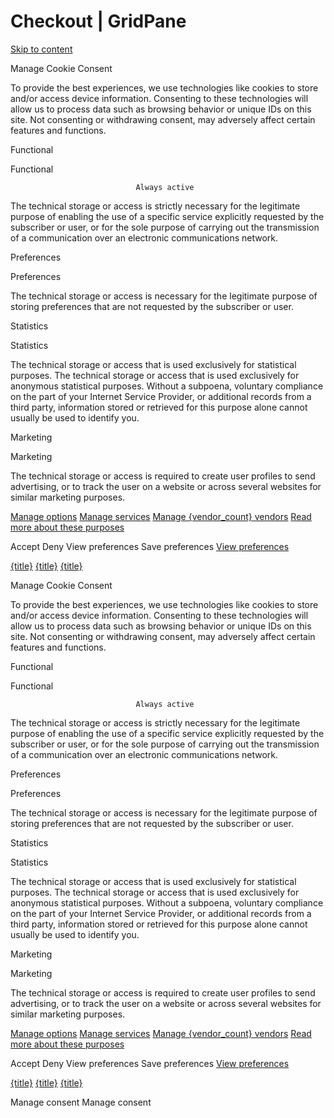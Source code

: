 # Checkout | GridPane

[Skip to content](https://gridpane.com#main) 

[](https://gridpane.com/pricing)

  

 

Manage Cookie Consent

To provide the best experiences, we use technologies like cookies to store and/or access device information. Consenting to these technologies will allow us to process data such as browsing behavior or unique IDs on this site. Not consenting or withdrawing consent, may adversely affect certain features and functions.

Functional

Functional

								Always active							

The technical storage or access is strictly necessary for the legitimate purpose of enabling the use of a specific service explicitly requested by the subscriber or user, or for the sole purpose of carrying out the transmission of a communication over an electronic communications network.

Preferences

Preferences

The technical storage or access is necessary for the legitimate purpose of storing preferences that are not requested by the subscriber or user.

Statistics

Statistics

The technical storage or access that is used exclusively for statistical purposes.
The technical storage or access that is used exclusively for anonymous statistical purposes. Without a subpoena, voluntary compliance on the part of your Internet Service Provider, or additional records from a third party, information stored or retrieved for this purpose alone cannot usually be used to identify you.

Marketing

Marketing

The technical storage or access is required to create user profiles to send advertising, or to track the user on a website or across several websites for similar marketing purposes.

[Manage options](https://gridpane.com)
[Manage services](https://gridpane.com)
[Manage {vendor_count} vendors](https://gridpane.com)
[Read more about these purposes](https://cookiedatabase.org/tcf/purposes/)

Accept
Deny
View preferences
Save preferences
[View preferences](https://gridpane.com)

[{title}](https://gridpane.com)
[{title}](https://gridpane.com)
[{title}](https://gridpane.com)

Manage Cookie Consent

To provide the best experiences, we use technologies like cookies to store and/or access device information. Consenting to these technologies will allow us to process data such as browsing behavior or unique IDs on this site. Not consenting or withdrawing consent, may adversely affect certain features and functions.

Functional

Functional

								Always active							

The technical storage or access is strictly necessary for the legitimate purpose of enabling the use of a specific service explicitly requested by the subscriber or user, or for the sole purpose of carrying out the transmission of a communication over an electronic communications network.

Preferences

Preferences

The technical storage or access is necessary for the legitimate purpose of storing preferences that are not requested by the subscriber or user.

Statistics

Statistics

The technical storage or access that is used exclusively for statistical purposes.
The technical storage or access that is used exclusively for anonymous statistical purposes. Without a subpoena, voluntary compliance on the part of your Internet Service Provider, or additional records from a third party, information stored or retrieved for this purpose alone cannot usually be used to identify you.

Marketing

Marketing

The technical storage or access is required to create user profiles to send advertising, or to track the user on a website or across several websites for similar marketing purposes.

[Manage options](https://gridpane.com)
[Manage services](https://gridpane.com)
[Manage {vendor_count} vendors](https://gridpane.com)
[Read more about these purposes](https://cookiedatabase.org/tcf/purposes/)

Accept
Deny
View preferences
Save preferences
[View preferences](https://gridpane.com)

[{title}](https://gridpane.com)
[{title}](https://gridpane.com)
[{title}](https://gridpane.com)

Manage consent
Manage consent
 

